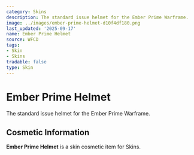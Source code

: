 ```yaml
---
category: Skins
description: The standard issue helmet for the Ember Prime Warframe.
image: ../images/ember-prime-helmet-d10f4df180.png
last_updated: '2025-09-17'
name: Ember Prime Helmet
source: WFCD
tags:
- Skin
- Skins
tradable: false
type: Skin
---
```


# Ember Prime Helmet

The standard issue helmet for the Ember Prime Warframe.

## Cosmetic Information

**Ember Prime Helmet** is a skin cosmetic item for Skins.

